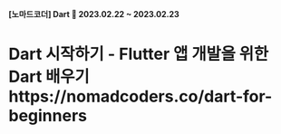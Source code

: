 <b>[노마드코더] Dart 📆 2023.02.22 ~ 2023.02.23


<h1> 
  Dart 시작하기 - Flutter 앱 개발을 위한 Dart 배우기
  </br>https://nomadcoders.co/dart-for-beginners
</h1>
  
</br>

